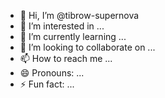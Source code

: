 - 👋 Hi, I’m @tibrow-supernova
- 👀 I’m interested in ...
- 🌱 I’m currently learning ...
- 💞️ I’m looking to collaborate on ...
- 📫 How to reach me ...
- 😄 Pronouns: ...
- ⚡ Fun fact: ...

<!---
tibrow-supernova/tibrow-supernova is a ✨ special ✨ repository because its `README.md` (this file) appears on your GitHub profile.
You can click the Preview link to take a look at your changes.
--->
